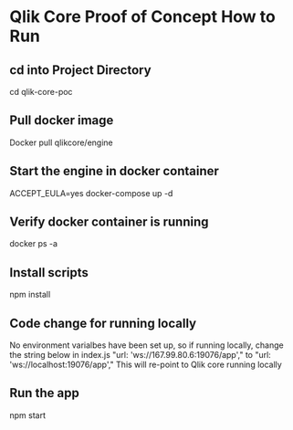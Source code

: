 Qlik Core Proof of Concept
How to Run
=======

## cd into Project Directory 
cd qlik-core-poc

## Pull docker image
Docker pull qlikcore/engine

## Start the engine in docker container
ACCEPT_EULA=yes docker-compose up -d

## Verify docker container is running
docker ps -a

## Install scripts
npm install

## Code change for running locally
No environment varialbes have been set up, so if running locally, change the string below in index.js
"url: 'ws://167.99.80.6:19076/app',"
to
"url: 'ws://localhost:19076/app',"
This will re-point to Qlik core running locally

## Run the app
npm start

